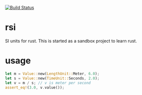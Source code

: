 [![Build Status](https://travis-ci.org/cemoktra/rsi.svg?branch=master)](https://travis-ci.org/cemoktra/rsi)

# rsi
SI units for rust. This is started as a sandbox project to learn rust.

# usage
```rust
let m = Value::new(LengthUnit::Meter, 6.0);
let s = Value::new(TimeUnit::Seconds, 2.0);
let v = m / s; // v is meter per second
assert_eq!(3.0, v.value());
```
